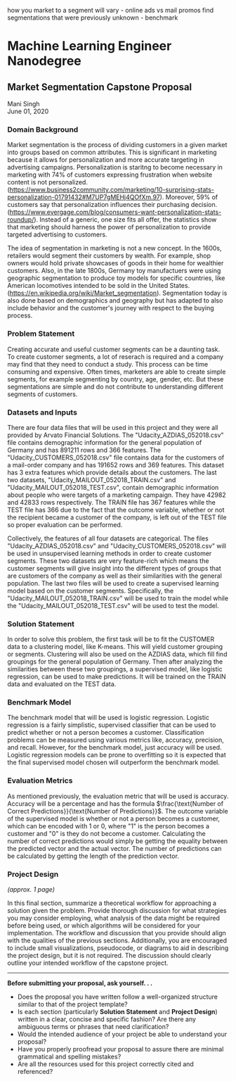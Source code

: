 how you market to a segment will vary  - online ads vs mail promos
find segmentations that were previously unknown - benchmark


# Machine Learning Engineer Nanodegree
## Market Segmentation Capstone Proposal
Mani Singh  
June 01, 2020

### Domain Background
Market segmentation is the process of dividing customers in a given market into groups based on common attributes. This is significant in marketing because it allows for personalization and more accurate targeting in advertising campaigns. Personalization is staritng to become necessary in marketing with 74% of customers expressing frustration when website content is not personalized.(https://www.business2community.com/marketing/10-surprising-stats-personalization-01791432#M7UP7gMEHj4QOfXm.97). Moreover, 59% of customers say that personalization influences their purchasing decision.(https://www.evergage.com/blog/consumers-want-personalization-stats-roundup/). Instead of a generic, one size fits all offer, the statistics show that marketing should harness the power of personalization to provide targeted advertising to customers. 

The idea of segmentation in marketing is not a new concept. In the 1600s, retailers would segment their customers by wealth. For example, shop owners would hold private showcases of goods in their home for wealthier customers. Also, in the late 1800s, Germany toy manufactuers were using geographic segmentation to produce toy models for specific countries, like American locomotives intended to be sold in the United States.(https://en.wikipedia.org/wiki/Market_segmentation). Segmentation today is also done based on demographics and geography but has adapted to also include behavior and the customer's journey with respect to the buying process. 

### Problem Statement
Creating accurate and useful customer segments can be a daunting task. To create customer segments, a lot of reserach is required and a company may find that they need to conduct a study. This process can be time consuming and expensive. Often times, marketers are able to create simple segments, for example segmenting by country, age, gender, etc. But these segmentations are simple and do not contribute to understanding different segments of customers. 

### Datasets and Inputs
There are four data files that will be used in this project and they were all provided by Arvato Financial Solutions. The "Udacity_AZDIAS_052018.csv" file contains demographic information for the general population of Germany and has 891211 rows and 366 features. The "Udacity_CUSTOMERS_052018.csv" file contains data for the customers of a mail-order company and has 191652 rows and 369 features. This dataset has 3 extra features which provide details about the customers. The last two datasets, "Udacity_MAILOUT_052018_TRAIN.csv" and "Udacity_MAILOUT_052018_TEST.csv", contain demographic information about people who were targets of a marketing campaign. They have 42982 and 42833 rows respectively. The TRAIN file has 367 features while the TEST file has 366 due to the fact that the outcome variable, whether or not the recipient became a customer of the company, is left out of the TEST file so proper evaluation can be performed. 

Collectively, the features of all four datasets are categorical. The files "Udacity_AZDIAS_052018.csv" and "Udacity_CUSTOMERS_052018.csv" will be used in unsupervised learning methods in order to create customer segments. These two datasets are very feature-rich which means the customer segments will give insight into the different types of groups that are customers of the company as well as their similarities with the general population. The last two files will be used to create a supervised learning model based on the customer segments. Specifically, the "Udacity_MAILOUT_052018_TRAIN.csv" will be used to train the model while the "Udacity_MAILOUT_052018_TEST.csv" will be used to test the model. 

### Solution Statement
In order to solve this problem, the first task will be to fit the CUSTOMER data to a clustering model, like K-means. This will yield customer grouping or segments. Clustering will also be used on the AZDIAS data, which fill find groupings for the general population of Germany. Then after analyzing the similarities between these two groupings, a supervised model, like logistic regression, can be used to make predictions. It will be trained on the TRAIN data and evaluated on the TEST data.

### Benchmark Model
The benchmark model that will be used is logistic regression. Logistic regression is a fairly simplistic, supervised classifier that can be used to predict whether or not a person becomes a customer. Classification problems can be measured using various metrics like, accuracy, precision, and recall. However, for the benchmark model, just accuracy will be used. Logistic regression models can be prone to overfitting so it is expected that the final supervised model chosen will outperform the benchmark model.

### Evaluation Metrics
As mentioned previously, the evaluation metric that will be used is accuracy. Accuracy will be a percentage and has the formula $\frac{\text{Number of Correct Predictions}}{\text{Number of Predictions}}$. The outcome variable of the supervised model is whether or not a person becomes a customer, which can be encoded with 1 or 0, where "1" is the person becomes a customer and "0" is they do not become a customer. Calculating the number of correct predictions would simply be getting the equality between the predicted vector and the actual vector. The number of predictions can be calculated by getting the length of the prediction vector. 

### Project Design
_(approx. 1 page)_

In this final section, summarize a theoretical workflow for approaching a solution given the problem. Provide thorough discussion for what strategies you may consider employing, what analysis of the data might be required before being used, or which algorithms will be considered for your implementation. The workflow and discussion that you provide should align with the qualities of the previous sections. Additionally, you are encouraged to include small visualizations, pseudocode, or diagrams to aid in describing the project design, but it is not required. The discussion should clearly outline your intended workflow of the capstone project.

-----------

**Before submitting your proposal, ask yourself. . .**

- Does the proposal you have written follow a well-organized structure similar to that of the project template?
- Is each section (particularly **Solution Statement** and **Project Design**) written in a clear, concise and specific fashion? Are there any ambiguous terms or phrases that need clarification?
- Would the intended audience of your project be able to understand your proposal?
- Have you properly proofread your proposal to assure there are minimal grammatical and spelling mistakes?
- Are all the resources used for this project correctly cited and referenced?